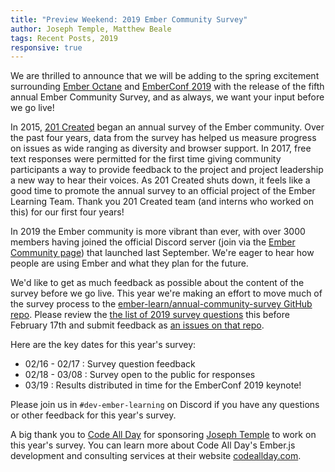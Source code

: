 ```yaml
---
title: "Preview Weekend: 2019 Ember Community Survey"
author: Joseph Temple, Matthew Beale
tags: Recent Posts, 2019
responsive: true
---
```

 
We are thrilled to announce that we will be adding to the spring excitement
surrounding [Ember Octane](https://github.com/emberjs/rfcs/blob/26c4d83fb66568e1087a05818fb39a307ebf8da8/text/0000-roadmap-2018.md)
and [EmberConf 2019](https://emberconf.com/) with the release of the fifth
annual Ember Community Survey, and as always, we want your input before we go
live!

In 2015, [201 Created](https://www.201-created.com/) began an annual survey of
the Ember community. Over the past four years, data from the survey has helped
us measure progress on issues as wide ranging as diversity and browser support.
In 2017, free text responses were permitted for the first time giving community
participants a way to provide feedback to the project and project leadership a
new way to hear their voices. As 201 Created shuts down, it feels like a good
time to promote the annual survey to an official project of the Ember Learning
Team. Thank you 201 Created team (and interns who worked on this) for our first
four years!

In 2019 the Ember community is more vibrant than ever, with over 3000 members
having joined the official Discord server (join via the [Ember Community page](https://www.emberjs.com/community/))
that launched last September. We're eager to hear how people are using Ember
and what they plan for the future.

We'd like to get as much feedback as possible about the content of the survey
before we go live. This year we're making an effort to move much of the survey
process to the [ember-learn/annual-community-survey GitHub repo](https://github.com/ember-learn/annual-community-survey).
Please review the [the list of 2019 survey questions](https://github.com/ember-learn/annual-community-survey/blob/master/2019/survey-questions.md)
this before February 17th and submit feedback as
[an issues on that repo](https://github.com/ember-learn/annual-community-survey/issues).

Here are the key dates for this year's survey: 

* 02/16 - 02/17 : Survey question feedback
* 02/18 - 03/08 : Survey open to the public for responses
* 03/19 : Results distributed in time for the EmberConf 2019 keynote!

Please join us in `#dev-ember-learning` on Discord if you have any questions
or other feedback for this year's survey.

A big thank you to [Code All Day](http://codeallday.com/) for sponsoring
[Joseph Temple](https://github.com/JosephDTemple) to work on this year's
survey. You can learn more about Code All Day's Ember.js development and
consulting services at their website [codeallday.com](http://codeallday.com/).
